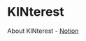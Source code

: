 # KINterest

About KINterest - [Notion](https://www.notion.so/KINterest-Keyword-Interest-7ac8d4e3ee6d43408f7841f3cdf8f89f)
